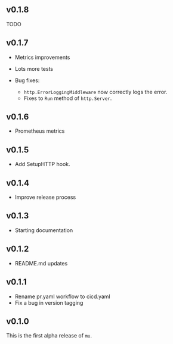 ## v0.1.8

TODO

## v0.1.7

* Metrics improvements
* Lots more tests

* Bug fixes:
  * `http.ErrorLoggingMiddleware` now correctly logs the error.
  * Fixes to `Run` method of `http.Server`.

## v0.1.6

* Prometheus metrics

## v0.1.5

* Add SetupHTTP hook.

## v0.1.4

* Improve release process

## v0.1.3

* Starting documentation

## v0.1.2

* README.md updates

## v0.1.1

* Rename pr.yaml workflow to cicd.yaml
* Fix a bug in version tagging

## v0.1.0

This is the first alpha release of `mu`.
